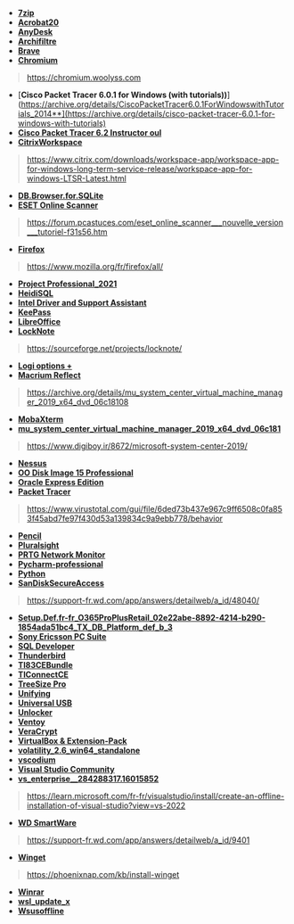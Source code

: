 - [**7zip**](https://www.7-zip.org/download.html)
- [**Acrobat20**](https://helpx.adobe.com/fr/download-install/kb/acrobat-2020-downloads.html)
- [**AnyDesk**](https://anydesk.com/fr/downloads/windows)
- [**Archifiltre**](https://archifiltre.fabrique.social.gouv.fr/)
- [**Brave**](https://brave.com/fr/download/)
- [**Chromium**](https://github.com/ungoogled-software/ungoogled-chromium-windows/releases)
> https://chromium.woolyss.com
- [**Cisco Packet Tracer 6.0.1 for Windows (with tutorials))**](https://archive.org/details/CiscoPacketTracer6.0.1ForWindowswithTutorials_2014**](https://archive.org/details/cisco-packet-tracer-6.0.1-for-windows-with-tutorials)
- [**Cisco Packet Tracer 6.2 Instructor oul**](https://getintopc.com/softwares/network/cisco-packet-tracer-instructor-version-free-download/?id=000886053576)
- [**CitrixWorkspace**](https://www.citrix.com/downloads/workspace-app/windows/)
> https://www.citrix.com/downloads/workspace-app/workspace-app-for-windows-long-term-service-release/workspace-app-for-windows-LTSR-Latest.html
- [**DB.Browser.for.SQLite**](https://sqlitebrowser.org/dl/)
- [**ESET Online Scanner**](http://www.eset.com/fr/home/products/online-scanner/)
> https://forum.pcastuces.com/eset_online_scanner___nouvelle_version___tutoriel-f31s56.htm
- [**Firefox**](https://www.mozilla.org/fr/firefox/new/)
> https://www.mozilla.org/fr/firefox/all/
- [**Project Professional_2021**](https://support.microsoft.com/fr-fr/office/installer-project-7059249b-d9fe-4d61-ab96-5c5bf435f281)
- [**HeidiSQL**](https://www.heidisql.com/download.php)
- [**Intel Driver and Support Assistant**](https://www.intel.com/content/www/us/en/download/18002/intel-driver-support-assistant.html)
- [**KeePass**](https://keepass.info/download.html)
- [**LibreOffice**](https://fr.libreoffice.org/download/telecharger-libreoffice/)
- [**LockNote**](https://shop.steganos.com/fr/produits/steganos-locknote-2)
> https://sourceforge.net/projects/locknote/
- [**Logi options +**](https://www.logitech.com/fr-fr/setup/ergosetup/logi-options.html)
- [**Macrium Reflect**](https://www.macrium.com/download)
> https://archive.org/details/mu_system_center_virtual_machine_manager_2019_x64_dvd_06c18108
- [**MobaXterm**](https://mobaxterm.mobatek.net/download.html)
- [**mu_system_center_virtual_machine_manager_2019_x64_dvd_06c181**](https://archive.org/details/mu_system_center_virtual_machine_manager_2019_x64_dvd_06c18108)
> https://www.digiboy.ir/8672/microsoft-system-center-2019/
- [**Nessus**](https://www.tenable.com/downloads/nessus?loginAttempted=true)
- [**OO Disk Image 15 Professional**](https://www.oo-software.com/fr/download/current/oodiskimagepro)
- [**Oracle Express Edition**](https://www.oracle.com/fr/database/technologies/xe-downloads.html)
- [**Packet Tracer**](https://saveshared.com/UK87UlqXiq/9a5fffcd7fa373a0ee94fdc490664e83/packettracer-7-3-0-win64-setup-exe/)
> https://www.virustotal.com/gui/file/6ded73b437e967c9ff6508c0fa853f45abd7fe97f430d53a139834c9a9ebb778/behavior
- [**Pencil**](https://pencil.evolus.vn/Downloads.html)
- [**Pluralsight**](https://www.pluralsight.com/product/downloads)
- [**PRTG Network Monitor**](https://www.paessler.com/prtg/download)
- [**Pycharm-professional**](https://www.jetbrains.com/fr-fr/pycharm/download/)
- [**Python**](https://www.python.org/downloads/)
- [**SanDiskSecureAccess**](https://support-fr.wd.com/app/answers/detailweb/a_id/39480/)
> https://support-fr.wd.com/app/answers/detailweb/a_id/48040/
- [**Setup.Def.fr-fr_O365ProPlusRetail_02e22abe-8892-4214-b290-1854ada51bc4_TX_DB_Platform_def_b_3**](https://support.microsoft.com/fr-fr/office/utiliser-le-programme-d-installation-en-mode-hors-connexion-office-f0a85fe7-118f-41cb-a791-d59cef96ad1c)
- [**Sony Ericsson PC Suite**](https://www.clubic.com/telecharger-fiche312200-sony-ericsson-pc-suite.html)
- [**SQL Developer**](https://www.oracle.com/database/sqldeveloper/technologies/download/)
- [**Thunderbird**](https://www.thunderbird.net/fr/download/)
- [**TI83CEBundle**](https://education.ti.com/fr/software/details/fr/881DDA6D5FCF4C0FA60E7E9D10CC0950/OS-Apps-Bundle)
- [**TIConnectCE**](https://education.ti.com/en/products/computer-software/ti-connect-sw)
- [**TreeSize Pro**](https://www.link4file.com/f1375628/treesize-professional-8.5.2.1715-portable-multilingual-x64.html)
- [**Unifying**](https://support.logi.com/hc/fr/articles/360025297913-Unifying-Software)
- [**Universal USB**](https://www.pendrivelinux.com/universal-usb-installer-easy-as-1-2-3/)
- [**Unlocker**](http://emptyloop.com/unlocker/#download)
- [**Ventoy**](https://www.ventoy.net/en/download.html)
- [**VeraCrypt**](https://veracrypt.eu/en/Downloads.html)
- [**VirtualBox & Extension-Pack**](https://www.virtualbox.org/wiki/Downloads)
- [**volatility_2.6_win64_standalone**](https://www.volatilityfoundation.org/releases)
- [**vscodium**](https://github.com/VSCodium/vscodium/releases)
- [**Visual Studio Community**](https://visualstudio.microsoft.com/fr/vs/community/)
- [**vs_enterprise__284288317.16015852**](https://visualstudio.microsoft.com/fr/downloads/)
> https://learn.microsoft.com/fr-fr/visualstudio/install/create-an-offline-installation-of-visual-studio?view=vs-2022
- [**WD SmartWare**](https://support-fr.wd.com/app/answers/detailweb/a_id/20606/~/guide-de-lutilisateur-et-solutions-en-ligne-de-wd-smartware)
> https://support-fr.wd.com/app/answers/detailweb/a_id/9401
- [**Winget**](https://github.com/microsoft/winget-cli/releases)
> https://phoenixnap.com/kb/install-winget
- [**Winrar**](https://www.win-rar.com/download.html?&L=10)
- [**wsl_update_x**](https://learn.microsoft.com/en-us/windows/wsl/install)
- [**Wsusoffline**](https://download.wsusoffline.net/)
